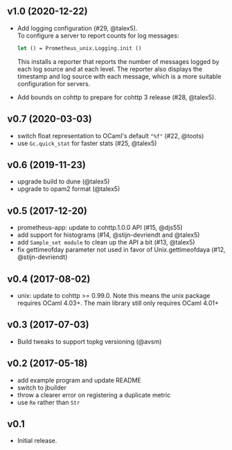 ## v1.0 (2020-12-22)

- Add logging configuration (#29, @talex5).  
  To configure a server to report counts for log messages:
  ```ocaml
  let () = Prometheus_unix.Logging.init ()
  ```
  This installs a reporter that reports the number of messages logged by each log source and at each level.
  The reporter also displays the timestamp and log source with each message, which is a more suitable configuration for servers.

- Add bounds on cohttp to prepare for cohttp 3 release (#28, @talex5).

## v0.7 (2020-03-03)

- switch float representation to OCaml's default `"%f"` (#22, @toots)
- use `Gc.quick_stat` for faster stats (#25, @talex5)

## v0.6 (2019-11-23)

- upgrade build to dune (@talex5)
- upgrade to opam2 format (@talex5)

## v0.5 (2017-12-20)

- prometheus-app: update to cohttp.1.0.0 API (#15, @djs55)
- add support for histograms (#14, @stijn-devriendt and @talex5)
- add `Sample_set module` to clean up the API a bit (#13, @talex5)
- fix gettimeofday parameter not used in favor of Unix.gettimeofdaya (#12, @stijn-devriendt)

## v0.4 (2017-08-02)

- unix: update to cohttp >= 0.99.0. Note this means the unix package
  requires OCaml 4.03+. The main library still only requires OCaml 4.01+

## v0.3 (2017-07-03)

- Build tweaks to support topkg versioning (@avsm)

## v0.2 (2017-05-18)

- add example program and update README
- switch to jbuilder
- throw a clearer error on registering a duplicate metric
- use `Re` rather than `Str`

## v0.1

- Initial release.
